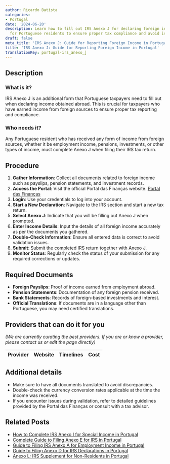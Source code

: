 ```yaml
---
author: Ricardo Batista
categories:
- Portugal
date: '2024-06-20'
description: Learn how to fill out IRS Anexo J for declaring foreign income. Essential
  for Portuguese residents to ensure proper tax compliance and avoid issues.
draft: false
meta_title: 'IRS Anexo J: Guide for Reporting Foreign Income in Portugal'
title: 'IRS Anexo J: Guide for Reporting Foreign Income in Portugal'
translationKey: portugal-irs_anexo_j
---
```





## Description
### What is it?
IRS Anexo J is an additional form that Portuguese taxpayers need to fill out when declaring income obtained abroad. This is crucial for taxpayers who have earned income from foreign sources to ensure proper tax reporting and compliance.

### Who needs it?
Any Portuguese resident who has received any form of income from foreign sources, whether it be employment income, pensions, investments, or other types of income, must complete Anexo J when filing their IRS tax return. 

## Procedure
1. **Gather Information**: Collect all documents related to foreign income such as payslips, pension statements, and investment records.
2. **Access the Portal**: Visit the official Portal das Finanças website. [Portal das Finanças](https://www.portaldasfinancas.gov.pt)
3. **Login**: Use your credentials to log into your account.
4. **Start a New Declaration**: Navigate to the IRS section and start a new tax return.
5. **Select Anexo J**: Indicate that you will be filling out Anexo J when prompted.
6. **Enter Income Details**: Input the details of all foreign income accurately as per the documents you gathered.
7. **Double-Check Information**: Ensure all entered data is correct to avoid validation issues.
8. **Submit**: Submit the completed IRS return together with Anexo J.
9. **Monitor Status**: Regularly check the status of your submission for any required corrections or updates.

## Required Documents
- **Foreign Payslips**: Proof of income earned from employment abroad.
- **Pension Statements**: Documentation of any foreign pension received.
- **Bank Statements**: Records of foreign-based investments and interest.
- **Official Translations**: If documents are in a language other than Portuguese, you may need certified translations.

## Providers that can do it for you
_(We are currently curating the best providers. If you are or know a provider, please contact us or edit the page directly)_

| Provider        |     Website     |     Timelines    |       Cost      |
| :-------------: | :-------------: |  :-------------: | :-------------: |

## Additional details
- Make sure to have all documents translated to avoid discrepancies.
- Double-check the currency conversion rates applicable at the time the income was received.
- If you encounter issues during validation, refer to detailed guidelines provided by the Portal das Finanças or consult with a tax advisor.
## Related Posts

- [How to Complete IRS Anexo I for Special Income in Portugal](https://tramitit.com/guides/portugal/irs_anexo_i/)
- [Complete Guide to Filing Anexo E for IRS in Portugal](https://tramitit.com/guides/portugal/irs_anexo_e/)
- [Guide to Filing IRS Anexo A for Employment Income in Portugal](https://tramitit.com/guides/portugal/irs_anexo_a/)
- [Guide to Filing Anexo D for IRS Declarations in Portugal](https://tramitit.com/guides/portugal/irs_anexo_d/)
- [Anexo L: IRS Supplement for Non-Residents in Portugal](https://tramitit.com/guides/portugal/irs_anexo_l/)
